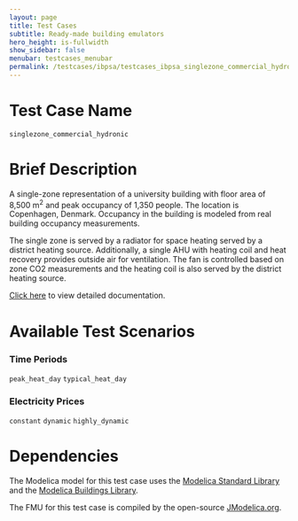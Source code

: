 ```yaml
---
layout: page
title: Test Cases
subtitle: Ready-made building emulators
hero_height: is-fullwidth
show_sidebar: false
menubar: testcases_menubar
permalink: /testcases/ibpsa/testcases_ibpsa_singlezone_commercial_hydronic/
---
```


# Test Case Name
``singlezone_commercial_hydronic``

# Brief Description
A single-zone representation of a university building with floor area of 8,500 m<sup>2</sup>
and peak occupancy of 1,350 people.  The location is Copenhagen, Denmark.
Occupancy in the building is modeled from real building occupancy measurements.

The single zone is served by a radiator for space heating served by
a district heating source.  Additionally, a single AHU with heating coil
and heat recovery provides outside air for ventilation.  The fan
is controlled based on zone CO2 measurements and the heating coil
is also served by the district heating source.

[Click here](/docs-testcases/singlezone_commercial_hydronic/index.html) to view detailed documentation.

# Available Test Scenarios
### Time Periods
``peak_heat_day``
``typical_heat_day``

### Electricity Prices
``constant``
``dynamic``
``highly_dynamic``

# Dependencies
The Modelica model for this test case uses the [Modelica Standard Library](https://github.com/modelica/ModelicaStandardLibrary) and the [Modelica Buildings Library](https://simulationresearch.lbl.gov/modelica/index.html).

The FMU for this test case is compiled by the open-source [JModelica.org](https://jmodelica.org/).
